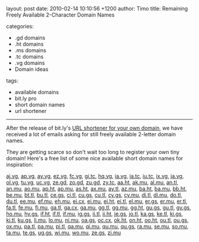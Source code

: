 layout: post
date: 2010-02-14 10:10:56 +1200
author: Timo
title: Remaining Freely Available 2-Character Domain Names

categories:
  - .gd domains
  - .ht domains
  - .ms domains
  - .tc domains
  - .vg domains
  - Domain ideas

tags:
  - available domains
  - bit.ly pro
  - short domain names
  - url shortener

----

After the release of bit.ly's [URL shortener for your own domain](https://iwantmyname.com/services/url-shortener/bit.ly-pro-custom-domain-short-url-forwarding-service), we have received a lot of emails asking for still freely available 2-letter domain names.

They are getting scarce so don't wait too long to register your own tiny domain! Here's a free list of some nice available short domain names for inspiration:

[aj.vg](https://iwantmyname.com/search/?domain=aj.vg), 
[ap.vg](https://iwantmyname.com/search/?domain=ap.vg), 
[ay.vg](https://iwantmyname.com/search/?domain=ay.vg), 
[ez.vg](https://iwantmyname.com/search/?domain=ez.vg), 
[fc.vg](https://iwantmyname.com/search/?domain=fc.vg), 
[gi.tc](https://iwantmyname.com/search/?domain=gi.tc), 
[hq.vg](https://iwantmyname.com/search/?domain=hq.vg), 
[ia.vg](https://iwantmyname.com/search/?domain=ia.vg), 
[ia.tc](https://iwantmyname.com/search/?domain=ia.tc), 
[iu.tc](https://iwantmyname.com/search/?domain=iu.tc), 
[ix.vg](https://iwantmyname.com/search/?domain=ix.vg), 
[ja.vg](https://iwantmyname.com/search/?domain=ja.vg), 
[ol.vg](https://iwantmyname.com/search/?domain=ol.vg), 
[tu.vg](https://iwantmyname.com/search/?domain=tu.vg), 
[uc.vg](https://iwantmyname.com/search/?domain=uc.vg), 
[ze.gd](https://iwantmyname.com/search/?domain=ze.gd), 
[zo.gd](https://iwantmyname.com/search/?domain=zo.gd), 
[zu.gd](https://iwantmyname.com/search/?domain=zu.gd), 
[zy.tc](https://iwantmyname.com/search/?domain=zy.tc), 
[aa.ht](https://iwantmyname.com/search/?domain=aa.ht), 
[ak.mu](https://iwantmyname.com/search/?domain=ak.mu), 
[al.mu](https://iwantmyname.com/search/?domain=al.mu), 
[an.tl](https://iwantmyname.com/search/?domain=an.tl), 
[an.mu](https://iwantmyname.com/search/?domain=an.mu), 
[ao.mu](https://iwantmyname.com/search/?domain=ao.mu), 
[ap.ht](https://iwantmyname.com/search/?domain=ap.ht), 
[ap.mu](https://iwantmyname.com/search/?domain=ap.mu), 
[as.ht](https://iwantmyname.com/search/?domain=as.ht), 
[ax.mu](https://iwantmyname.com/search/?domain=ax.mu), 
[ay.tl](https://iwantmyname.com/search/?domain=ay.tl), 
[az.mu](https://iwantmyname.com/search/?domain=az.mu), 
[ba.ht](https://iwantmyname.com/search/?domain=ba.ht), 
[ba.mu](https://iwantmyname.com/search/?domain=ba.mu), 
[bb.ht](https://iwantmyname.com/search/?domain=bb.ht), 
[be.mu](https://iwantmyname.com/search/?domain=be.mu), 
[bt.tl](https://iwantmyname.com/search/?domain=bt.tl), 
[bu.tl](https://iwantmyname.com/search/?domain=bu.tl), 
[ce.gs](https://iwantmyname.com/search/?domain=ce.gs), 
[ci.tl](https://iwantmyname.com/search/?domain=ci.tl), 
[cu.gs](https://iwantmyname.com/search/?domain=cu.gs), 
[cu.tl](https://iwantmyname.com/search/?domain=cu.tl), 
[cy.gs](https://iwantmyname.com/search/?domain=cy.gs), 
[cy.mu](https://iwantmyname.com/search/?domain=cy.mu), 
[di.tl](https://iwantmyname.com/search/?domain=di.tl), 
[di.mu](https://iwantmyname.com/search/?domain=di.mu), 
[do.tl](https://iwantmyname.com/search/?domain=do.tl), 
[du.tl](https://iwantmyname.com/search/?domain=du.tl), 
[ee.mu](https://iwantmyname.com/search/?domain=ee.mu), 
[ef.mu](https://iwantmyname.com/search/?domain=ef.mu), 
[eh.mu](https://iwantmyname.com/search/?domain=eh.mu), 
[ei.cx](https://iwantmyname.com/search/?domain=ei.cx), 
[ei.mu](https://iwantmyname.com/search/?domain=ei.mu), 
[ei.ht](https://iwantmyname.com/search/?domain=ei.ht), 
[ei.tl](https://iwantmyname.com/search/?domain=ei.tl), 
[el.mu](https://iwantmyname.com/search/?domain=el.mu), 
[er.gs](https://iwantmyname.com/search/?domain=er.gs), 
[er.mu](https://iwantmyname.com/search/?domain=er.mu), 
[er.tl](https://iwantmyname.com/search/?domain=er.tl), 
[fa.tl](https://iwantmyname.com/search/?domain=fa.tl), 
[fe.mu](https://iwantmyname.com/search/?domain=fe.mu), 
[fi.mu](https://iwantmyname.com/search/?domain=fi.mu), 
[ga.tl](https://iwantmyname.com/search/?domain=ga.tl), 
[ga.cx](https://iwantmyname.com/search/?domain=ga.cx), 
[ga.mu](https://iwantmyname.com/search/?domain=ga.mu), 
[gg.tl](https://iwantmyname.com/search/?domain=gg.tl), 
[gg.mu](https://iwantmyname.com/search/?domain=gg.mu), 
[gg.ht](https://iwantmyname.com/search/?domain=gg.ht), 
[gu.gs](https://iwantmyname.com/search/?domain=gu.gs), 
[gu.tl](https://iwantmyname.com/search/?domain=gu.tl), 
[gy.gs](https://iwantmyname.com/search/?domain=gy.gs), 
[ho.mu](https://iwantmyname.com/search/?domain=ho.mu), 
[hy.gs](https://iwantmyname.com/search/?domain=hy.gs), 
[if.ht](https://iwantmyname.com/search/?domain=if.ht), 
[if.tl](https://iwantmyname.com/search/?domain=if.tl), 
[if.mu](https://iwantmyname.com/search/?domain=if.mu), 
[ig.gs](https://iwantmyname.com/search/?domain=ig.gs), 
[ii.tl](https://iwantmyname.com/search/?domain=ii.tl), 
[ii.ht](https://iwantmyname.com/search/?domain=ii.ht), 
[je.gs](https://iwantmyname.com/search/?domain=je.gs), 
[jo.tl](https://iwantmyname.com/search/?domain=jo.tl), 
[ka.gs](https://iwantmyname.com/search/?domain=ka.gs), 
[ke.tl](https://iwantmyname.com/search/?domain=ke.tl), 
[ki.gs](https://iwantmyname.com/search/?domain=ki.gs), 
[ki.tl](https://iwantmyname.com/search/?domain=ki.tl), 
[ku.gs](https://iwantmyname.com/search/?domain=ku.gs), 
[li.mu](https://iwantmyname.com/search/?domain=li.mu), 
[lo.mu](https://iwantmyname.com/search/?domain=lo.mu), 
[ni.mu](https://iwantmyname.com/search/?domain=ni.mu), 
[oa.gs](https://iwantmyname.com/search/?domain=oa.gs), 
[oc.cx](https://iwantmyname.com/search/?domain=oc.cx), 
[ok.ht](https://iwantmyname.com/search/?domain=ok.ht), 
[on.ht](https://iwantmyname.com/search/?domain=on.ht), 
[oo.ht](https://iwantmyname.com/search/?domain=oo.ht), 
[ou.tl](https://iwantmyname.com/search/?domain=ou.tl), 
[ou.gs](https://iwantmyname.com/search/?domain=ou.gs), 
[ox.mu](https://iwantmyname.com/search/?domain=ox.mu), 
[pa.tl](https://iwantmyname.com/search/?domain=pa.tl), 
[pa.mu](https://iwantmyname.com/search/?domain=pa.mu), 
[pi.tl](https://iwantmyname.com/search/?domain=pi.tl), 
[qa.mu](https://iwantmyname.com/search/?domain=qa.mu), 
[qi.mu](https://iwantmyname.com/search/?domain=qi.mu), 
[qu.mu](https://iwantmyname.com/search/?domain=qu.mu), 
[qu.gs](https://iwantmyname.com/search/?domain=qu.gs), 
[ra.mu](https://iwantmyname.com/search/?domain=ra.mu), 
[se.mu](https://iwantmyname.com/search/?domain=se.mu), 
[so.mu](https://iwantmyname.com/search/?domain=so.mu), 
[ta.mu](https://iwantmyname.com/search/?domain=ta.mu), 
[te.gs](https://iwantmyname.com/search/?domain=te.gs), 
[ug.gs](https://iwantmyname.com/search/?domain=ug.gs), 
[wi.mu](https://iwantmyname.com/search/?domain=wi.mu), 
[wo.mu](https://iwantmyname.com/search/?domain=wo.mu), 
[ze.gs](https://iwantmyname.com/search/?domain=ze.gs), 
[zi.mu](https://iwantmyname.com/search/?domain=zi.mu)
